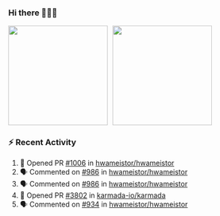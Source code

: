 ### Hi there 👋👋👋

<div style="display: flex; gap: 10px;">
  <img height="200px" src="https://github-readme-stats.vercel.app/api?username=Vacant2333&show_icons=true&theme=flag-india&count_private=true&hide_rank=true&include_all_commits=true">
  <img height="200px" src="https://github-readme-stats.vercel.app/api/top-langs/?username=Vacant2333&layout=donut">
</div>

### :zap: Recent Activity

<!--START_SECTION:activity-->
1. 💪 Opened PR [#1006](https://github.com/hwameistor/hwameistor/pull/1006) in [hwameistor/hwameistor](https://github.com/hwameistor/hwameistor)
2. 🗣 Commented on [#986](https://github.com/hwameistor/hwameistor/issues/986#issuecomment-1641503765) in [hwameistor/hwameistor](https://github.com/hwameistor/hwameistor)
3. 🗣 Commented on [#986](https://github.com/hwameistor/hwameistor/issues/986#issuecomment-1641491448) in [hwameistor/hwameistor](https://github.com/hwameistor/hwameistor)
4. 💪 Opened PR [#3802](https://github.com/karmada-io/karmada/pull/3802) in [karmada-io/karmada](https://github.com/karmada-io/karmada)
5. 🗣 Commented on [#934](https://github.com/hwameistor/hwameistor/issues/934#issuecomment-1637501328) in [hwameistor/hwameistor](https://github.com/hwameistor/hwameistor)
<!--END_SECTION:activity-->
